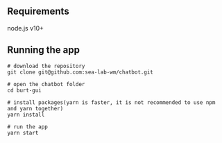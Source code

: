 ## Requirements
node.js v10+

## Running the app

```
# download the repository
git clone git@github.com:sea-lab-wm/chatbot.git

# open the chatbot folder
cd burt-gui

# install packages(yarn is faster, it is not recommended to use npm and yarn together)
yarn install

# run the app
yarn start
```



